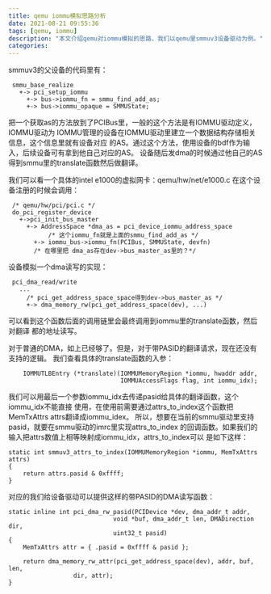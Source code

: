 ```yaml
---
title: qemu iommu模拟思路分析
date: 2021-08-21 09:55:36
tags: [qemu, iommu]
description: "本文介绍qemu对iommu模拟的思路，我们以qemu里smmuv3设备驱动为例。"
categories:
---
```


smmuv3的父设备的代码里有：
```
 smmu_base_realize
   +-> pci_setup_iommu
     +-> bus->iommu_fn = smmu_find_add_as;
     +-> bus->iommu_opaque = SMMUState;
```
把一个获取as的方法放到了PCIBus里，一般的这个方法是有IOMMU驱动定义，IOMMU驱动为
IOMMU管理的设备在IOMMU驱动里建立一个数据结构存储相关信息，这个信息里就有设备对应
的AS。通过这个方法，使用设备的bdf作为输入，后续设备可有拿到他自己对应的AS。
设备随后发dma的时候通过他自己的AS得到smmu里的translate函数然后做翻译。

我们可以看一个具体的intel e1000的虚拟网卡：qemu/hw/net/e1000.c
在这个设备注册的时候会调用：
```
 /* qemu/hw/pci/pci.c */
 do_pci_register_device
   +->pci_init_bus_master
     +-> AddressSpace *dma_as = pci_device_iommu_address_space
           /* 这个iommu_fn就是上面的smmu_find_add_as */
       +-> iommu_bus->iommu_fn(PCIBus, SMMUState, devfn)
       /* 在哪里把 dma_as存在dev->bus_master_as里的？*/
```

设备模拟一个dma读写的实现：
```
 pci_dma_read/write
   ...
     /* pci_get_address_space_space得到dev->bus_master_as */
     +-> dma_memory_rw(pci_get_address_space(dev), ...)
```
可以看到这个函数后面的调用链里会最终调用到iommu里的translate函数，然后对翻译
都的地址读写。

对于普通的DMA，如上已经够了。但是，对于带PASID的翻译请求，现在还没有支持的逻辑。
我们查看具体的translate函数的入参：
```
    IOMMUTLBEntry (*translate)(IOMMUMemoryRegion *iommu, hwaddr addr,
                               IOMMUAccessFlags flag, int iommu_idx);
```
我们可以用最后一个参数iommu_idx去传递pasid给具体的翻译函数，这个iommu_idx不能直接
使用，在使用前需要通过attrs_to_index这个函数把MemTxAttrs attrs翻译成iommu_idex。
所以，想要在当前的smmu驱动里支持pasid，就要在smmu驱动的imrc里实现attrs_to_index
的回调函数。如果我们的输入把attrs数值上相等映射成iommu_idx，attrs_to_index可以
是如下这样：
```
static int smmuv3_attrs_to_index(IOMMUMemoryRegion *iommu, MemTxAttrs attrs)
{
    return attrs.pasid & 0xffff;
}
```
对应的我们给设备驱动可以提供这样的带PASID的DMA读写函数：
```
static inline int pci_dma_rw_pasid(PCIDevice *dev, dma_addr_t addr,
                             void *buf, dma_addr_t len, DMADirection dir,
                             uint32_t pasid)
{
    MemTxAttrs attr = { .pasid = 0xffff & pasid };

    return dma_memory_rw_attr(pci_get_address_space(dev), addr, buf, len,
			      dir, attr);
}
```
